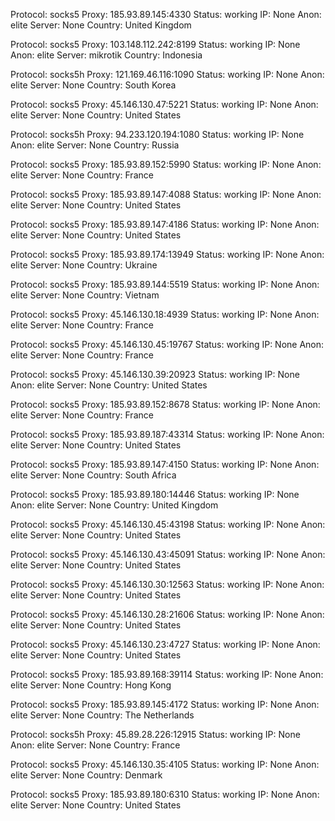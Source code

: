 Protocol: socks5
Proxy: 185.93.89.145:4330
Status: working
IP: None
Anon: elite
Server: None
Country: United Kingdom

Protocol: socks5
Proxy: 103.148.112.242:8199
Status: working
IP: None
Anon: elite
Server: mikrotik
Country: Indonesia

Protocol: socks5h
Proxy: 121.169.46.116:1090
Status: working
IP: None
Anon: elite
Server: None
Country: South Korea

Protocol: socks5
Proxy: 45.146.130.47:5221
Status: working
IP: None
Anon: elite
Server: None
Country: United States

Protocol: socks5h
Proxy: 94.233.120.194:1080
Status: working
IP: None
Anon: elite
Server: None
Country: Russia

Protocol: socks5
Proxy: 185.93.89.152:5990
Status: working
IP: None
Anon: elite
Server: None
Country: France

Protocol: socks5
Proxy: 185.93.89.147:4088
Status: working
IP: None
Anon: elite
Server: None
Country: United States

Protocol: socks5
Proxy: 185.93.89.147:4186
Status: working
IP: None
Anon: elite
Server: None
Country: United States

Protocol: socks5
Proxy: 185.93.89.174:13949
Status: working
IP: None
Anon: elite
Server: None
Country: Ukraine

Protocol: socks5
Proxy: 185.93.89.144:5519
Status: working
IP: None
Anon: elite
Server: None
Country: Vietnam

Protocol: socks5
Proxy: 45.146.130.18:4939
Status: working
IP: None
Anon: elite
Server: None
Country: France

Protocol: socks5
Proxy: 45.146.130.45:19767
Status: working
IP: None
Anon: elite
Server: None
Country: France

Protocol: socks5
Proxy: 45.146.130.39:20923
Status: working
IP: None
Anon: elite
Server: None
Country: United States

Protocol: socks5
Proxy: 185.93.89.152:8678
Status: working
IP: None
Anon: elite
Server: None
Country: France

Protocol: socks5
Proxy: 185.93.89.187:43314
Status: working
IP: None
Anon: elite
Server: None
Country: United States

Protocol: socks5
Proxy: 185.93.89.147:4150
Status: working
IP: None
Anon: elite
Server: None
Country: South Africa

Protocol: socks5
Proxy: 185.93.89.180:14446
Status: working
IP: None
Anon: elite
Server: None
Country: United Kingdom

Protocol: socks5
Proxy: 45.146.130.45:43198
Status: working
IP: None
Anon: elite
Server: None
Country: United States

Protocol: socks5
Proxy: 45.146.130.43:45091
Status: working
IP: None
Anon: elite
Server: None
Country: United States

Protocol: socks5
Proxy: 45.146.130.30:12563
Status: working
IP: None
Anon: elite
Server: None
Country: United States

Protocol: socks5
Proxy: 45.146.130.28:21606
Status: working
IP: None
Anon: elite
Server: None
Country: United States

Protocol: socks5
Proxy: 45.146.130.23:4727
Status: working
IP: None
Anon: elite
Server: None
Country: United States

Protocol: socks5
Proxy: 185.93.89.168:39114
Status: working
IP: None
Anon: elite
Server: None
Country: Hong Kong

Protocol: socks5
Proxy: 185.93.89.145:4172
Status: working
IP: None
Anon: elite
Server: None
Country: The Netherlands

Protocol: socks5h
Proxy: 45.89.28.226:12915
Status: working
IP: None
Anon: elite
Server: None
Country: France

Protocol: socks5
Proxy: 45.146.130.35:4105
Status: working
IP: None
Anon: elite
Server: None
Country: Denmark

Protocol: socks5
Proxy: 185.93.89.180:6310
Status: working
IP: None
Anon: elite
Server: None
Country: United States

